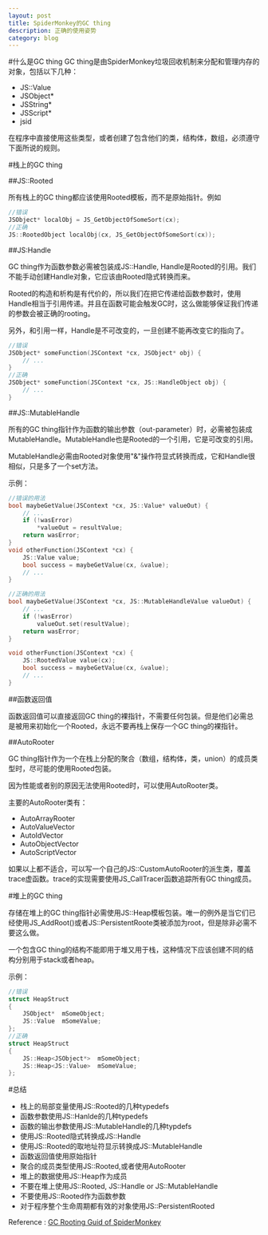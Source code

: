 ```yaml
---
layout: post
title: SpiderMonkey的GC thing
description: 正确的使用姿势
category: blog
---
```


#什么是GC thing
GC thing是由SpiderMonkey垃圾回收机制来分配和管理内存的对象，包括以下几种：

- JS::Value
- JSObject*
- JSString*
- JSScript*
- jsid

在程序中直接使用这些类型，或者创建了包含他们的类，结构体，数组，必须遵守下面所说的规则。

#栈上的GC thing

##JS::Rooted<T>

所有栈上的GC thing都应该使用Rooted模板，而不是原始指针。例如

```cpp
//错误
JSObject* localObj = JS_GetObjectOfSomeSort(cx); 
//正确
JS::RootedObject localObj(cx, JS_GetObjectOfSomeSort(cx));
```

##JS:Handle<T>

GC thing作为函数参数必需被包装成JS::Handle<T>, Handle<T>是Rooted<T>的引用。我们不能手动创建Handle<T>对象，它应该由Rooted<t>隐式转换而来。

Rooted<T>的构造和析构是有代价的，所以我们在把它传递给函数参数时，使用Handle<T>相当于引用传递。并且在函数可能会触发GC时，这么做能够保证我们传递的参数会被正确的rooting。

另外，和引用一样，Handle<T>是不可改变的，一旦创建不能再改变它的指向了。

```cpp
//错误
JSObject* someFunction(JSContext *cx, JSObject* obj) {
    // ...
}
//正确
JSObject* someFunction(JSContext *cx, JS::HandleObject obj) {
    // ...
}
```

##JS::MutableHandle<T>

所有的GC thing指针作为函数的输出参数（out-parameter）时，必需被包装成MutableHandle。MutableHandle也是Rooted的一个引用，它是可改变的引用。

MutableHandle必需由Rooted对象使用"&"操作符显式转换而成，它和Handle很相似，只是多了一个set方法。

示例：

```cpp
//错误的用法
bool maybeGetValue(JSContext *cx, JS::Value* valueOut) {
    // ...
    if (!wasError)
        *valueOut = resultValue;
    return wasError;
}
void otherFunction(JSContext *cx) {
    JS::Value value;
    bool success = maybeGetValue(cx, &value);
    // ...
}

//正确的用法
bool maybeGetValue(JSContext *cx, JS::MutableHandleValue valueOut) {
    // ...
    if (!wasError)
        valueOut.set(resultValue);
    return wasError;
}

void otherFunction(JSContext *cx) {
    JS::RootedValue value(cx);
    bool success = maybeGetValue(cx, &value);
    // ...
}
```

##函数返回值

函数返回值可以直接返回GC thing的裸指针，不需要任何包装。但是他们必需总是被用来初始化一个Rooted，永远不要再栈上保存一个GC thing的裸指针。

##AutoRooter

GC thing指针作为一个在栈上分配的聚合（数组，结构体，类，union）的成员类型时，尽可能的使用Rooted<T>包装。

因为性能或者别的原因无法使用Rooted时，可以使用AutoRooter类。

主要的AutoRooter类有：

- AutoArrayRooter
- AutoValueVector
- AutoIdVector
- AutoObjectVector
- AutoScriptVector

如果以上都不适合，可以写一个自己的JS::CustomAutoRooter的派生类，覆盖trace虚函数。trace的实现需要使用JS_CallTracer函数追踪所有GC thing成员。

#堆上的GC thing

存储在堆上的GC thing指针必需使用JS::Heap<T>模板包装。唯一的例外是当它们已经使用JS_Add<T>Root()或者JS::PersistentRoote类被添加为root，但是除非必需不要这么做。


一个包含GC thing的结构不能即用于堆又用于栈，这种情况下应该创建不同的结构分别用于stack或者heap。

示例：

```cpp
//错误
struct HeapStruct
{
    JSObject*  mSomeObject;
    JS::Value  mSomeValue;
};
//正确
struct HeapStruct
{
    JS::Heap<JSObject*>  mSomeObject;
    JS::Heap<JS::Value>  mSomeValue;  
};
```

#总结

- 栈上的局部变量使用JS::Rooted的几种typedefs
- 函数参数使用JS::Hanlde的几种typedefs
- 函数的输出参数使用JS::MutableHandle的几种typdefs
- 使用JS::Rooted隐式转换成JS::Handle
- 使用JS::Rooted的取地址符显示转换成JS::MutableHandle
- 函数返回值使用原始指针
- 聚合的成员类型使用JS::Rooted<T>,或者使用AutoRooter
- 堆上的数据使用JS::Heap<T>作为成员
- 不要在堆上使用JS::Rooted<T>, JS::Handle<T> or JS::MutableHandle<T>
- 不要使用JS::Rooted<T>作为函数参数
- 对于程序整个生命周期都有效的对象使用JS::PersistentRooted<T>


Reference : [GC Rooting Guid of SpiderMonkey](https://developer.mozilla.org/en-US/docs/Mozilla/Projects/SpiderMonkey/GC_Rooting_Guide)



[Joshua]:    http://joshuastray.github.io  "Joshua"
